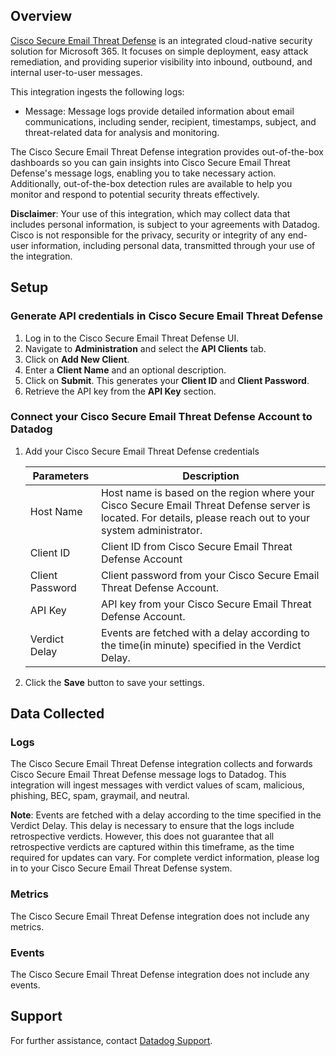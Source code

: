 ## Overview

[Cisco Secure Email Threat Defense][1] is an integrated cloud-native security solution for Microsoft 365. It focuses on simple deployment, easy attack remediation, and providing superior visibility into inbound, outbound, and internal user-to-user messages.

This integration ingests the following logs:
- Message: Message logs provide detailed information about email communications, including sender, recipient, timestamps, subject, and threat-related data for analysis and monitoring.

The Cisco Secure Email Threat Defense integration provides out-of-the-box dashboards so you can gain insights into Cisco Secure Email Threat Defense's message logs, enabling you to take necessary action. Additionally, out-of-the-box detection rules are available to help you monitor and respond to potential security threats effectively.

**Disclaimer**: Your use of this integration, which may collect data that includes personal information, is subject to your agreements with Datadog. Cisco is not responsible for the privacy, security or integrity of any end-user information, including personal data, transmitted through your use of the integration.

## Setup

### Generate API credentials in Cisco Secure Email Threat Defense

1. Log in to the Cisco Secure Email Threat Defense UI.
2. Navigate to **Administration** and select the **API Clients** tab.
3. Click on **Add New Client**.
4. Enter a **Client Name** and an optional description.
5. Click on **Submit**. This generates your **Client ID** and **Client Password**.
6. Retrieve the API key from the **API Key** section.

### Connect your Cisco Secure Email Threat Defense Account to Datadog

1. Add your Cisco Secure Email Threat Defense credentials

    | Parameters | Description |
    | ---------- | ----------- |
    | Host Name | Host name is based on the region where your Cisco Secure Email Threat Defense server is located. For details, please reach out to your system administrator. |
    | Client ID | Client ID from Cisco Secure Email Threat Defense Account |
    | Client Password | Client password from your Cisco Secure Email Threat Defense Account. |
    | API Key | API key from your Cisco Secure Email Threat Defense Account. |
    | Verdict Delay | Events are fetched with a delay according to the time(in minute) specified in the Verdict Delay. |


2. Click the **Save** button to save your settings.


## Data Collected

### Logs

The Cisco Secure Email Threat Defense integration collects and forwards Cisco Secure Email Threat Defense message logs to Datadog. This integration will ingest messages with verdict values of scam, malicious, phishing, BEC, spam, graymail, and neutral.

**Note**: Events are fetched with a delay according to the time specified in the Verdict Delay. This delay is necessary to ensure that the logs include retrospective verdicts. However, this does not guarantee that all retrospective verdicts are captured within this timeframe, as the time required for updates can vary. For complete verdict information, please log in to your Cisco Secure Email Threat Defense system.

### Metrics

The Cisco Secure Email Threat Defense integration does not include any metrics.

### Events

The Cisco Secure Email Threat Defense integration does not include any events.

## Support

For further assistance, contact [Datadog Support][2].

[1]: https://www.cisco.com/site/us/en/products/security/secure-email/index.html?dtid=osscdc000283
[2]: https://docs.datadoghq.com/help/